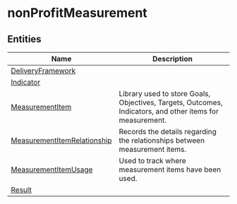 
# nonProfitMeasurement


## Entities

|Name|Description|
|---|---|
|[DeliveryFramework](DeliveryFramework.cdm.json)||
|[Indicator](Indicator.cdm.json)||
|[MeasurementItem](MeasurementItem.cdm.json)|Library used to store Goals, Objectives, Targets, Outcomes, Indicators, and other items for measurement.|
|[MeasurementItemRelationship](MeasurementItemRelationship.cdm.json)|Records the details regarding the relationships between measurement items.|
|[MeasurementItemUsage](MeasurementItemUsage.cdm.json)|Used to track where measurement items have been used.|
|[Result](Result.cdm.json)||
